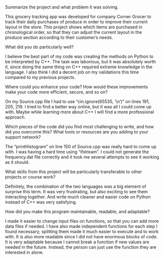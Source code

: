 Summarize the project and what problem it was solving.

This grocery tracking app was developed for company Corner Grocer to track their daily purchases of produce in order to improve their current layout in the store. This project shows which items are purchased in chronological order, so that they can adjust the current layout in the produce section according to their customer’s needs. 

What did you do particularly well?

I believe the best part of my code was creating the methods on Python to be interpreted by C++. The task was laborious, but it was absolutely worth it, since doing the same thing on C++ required extreme knowledge in the language. I also think I did a decent job on my validations this time compared to my previous projects.

Where could you enhance your code? How would these improvements make your code more efficient, secure, and so on?

On my Source.cpp file I had to use “cin.ignore(65535, ‘\n‘)” on lines 191, 205, 219. I tried to find a better way online, but it was all I could come up with. Maybe while learning more about C++ I will find a more professional approach.

Which pieces of the code did you find most challenging to write, and how did you overcome this? What tools or resources are you adding to your support network?

The “printHistogram” on line 150 of Source.cpp was really hard to come up with. I was having a hard time using “ifstream”. I could not generate the frequency.dat file correctly and it took me several attempts to see it working as it should.

What skills from this project will be particularly transferable to other projects or course work?

Definitely, the combination of the two languages was a big element of surprise this term. It was very frustrating, but also exciting to see them interacting together. And write much cleaner and easier code on Python instead of C++ was very satisfying.  

How did you make this program maintainable, readable, and adaptable?

I made it easier to change input files on functions, so that you can add more data files if needed. I have also made independent functions for each step I found necessary; splitting them made it much easier to execute and to work with. It is also more readable since I did not have enormous blocks of code. It is very adaptable because I cannot break a function if new values are needed in the future. Instead, the person can just use the function they are interested in alone.
